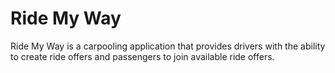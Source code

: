 # Ride My Way
Ride My Way is a carpooling application that provides drivers with the ability to create ride offers and passengers to join available ride offers.
